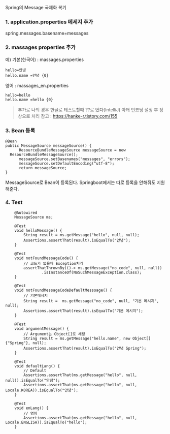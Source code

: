 Spring의 Message 국제화 복기

### 1. application.properties 메세지 추가
spring.messages.basename=messages

### 2. massages properties 추가
예)
기본(한국어) : massages.properties
```
hello=안녕
hello.name =안녕 {0}
```
영어 : massages_en.properties
```
hello=hello
hello.name =hello {0}
```

>추가로 나의 경우 한글로 테스트할때 ??로 떴다(IntelliJ)
아래 인코딩 설정 후 정상으로 처리
참고 : https://hanke-r.tistory.com/155

### 3. Bean 등록
```
@Bean
public MessageSource messageSource() {
      ResourceBundleMessageSource messageSource = new
  ResourceBundleMessageSource();
      messageSource.setBasenames("messages", "errors");
      messageSource.setDefaultEncoding("utf-8");
      return messageSource;
}
```
MessageSource로 Bean이 등록된다. Springboot에서는 따로 등록을 안해줘도 지원해준다.

### 4. Test
```
	@Autowired
    MessageSource ms;

    @Test
    void helloMessage() {
        String result = ms.getMessage("hello", null, null);
        Assertions.assertThat(result).isEqualTo("안녕");
    }

    @Test
    void notFoundMessageCode() {
        // 코드가 없을때 Exception처리
        assertThatThrownBy(()-> ms.getMessage("no_code", null, null))
                .isInstanceOf(NoSuchMessageException.class);
    }

    @Test
    void notFoundMessageCodeDefaultMesssage() {
        // 기본메시지
        String result =  ms.getMessage("no_code", null, "기본 메시지", null);
        Assertions.assertThat(result).isEqualTo("기본 메시지");
    }

    @Test
    void argumentMessage() {
        // Argument는 Object[]로 세팅
        String result = ms.getMessage("hello.name", new Object[]{"Spring"}, null);
        Assertions.assertThat(result).isEqualTo("안녕 Spring");
    }

    @Test
    void defaultLang() {
        // Default
        Assertions.assertThat(ms.getMessage("hello", null, null)).isEqualTo("안녕");
        Assertions.assertThat(ms.getMessage("hello", null, Locale.KOREA)).isEqualTo("안녕");
    }

    @Test
    void enLang() {
        // 영어
        Assertions.assertThat(ms.getMessage("hello", null, Locale.ENGLISH)).isEqualTo("hello");
    }
```
